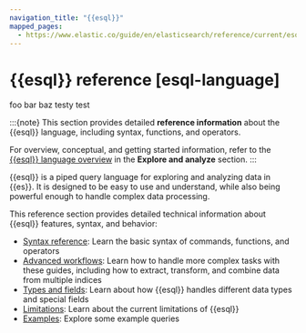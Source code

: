 ```yaml
---
navigation_title: "{{esql}}"
mapped_pages:
  - https://www.elastic.co/guide/en/elasticsearch/reference/current/esql-language.html
---
```


# {{esql}} reference [esql-language]

foo bar baz testy test

:::{note}
This section provides detailed **reference information** about the {{esql}} language, including syntax, functions, and operators.

For overview, conceptual, and getting started information, refer to the [{{esql}} language overview](docs-content://explore-analyze/query-filter/languages/esql.md) in the **Explore and analyze** section.
:::

{{esql}} is a piped query language for exploring and analyzing data in {{es}}. It is designed to be easy to use and understand, while also being powerful enough to handle complex data processing.

This reference section provides detailed technical information about {{esql}} features, syntax, and behavior:

* [Syntax reference](esql/esql-syntax-reference.md): Learn the basic syntax of commands, functions, and operators
* [Advanced workflows](esql/esql-advanced.md): Learn how to handle more complex tasks with these guides, including how to extract, transform, and combine data from multiple indices
* [Types and fields](esql/esql-types-and-fields.md): Learn about how {{esql}} handles different data types and special fields
* [Limitations](esql/limitations.md): Learn about the current limitations of {{esql}}
* [Examples](esql/esql-examples.md): Explore some example queries